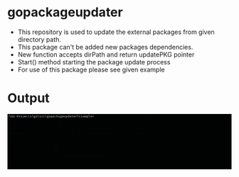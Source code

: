 # gopackageupdater

- This repository is used to update the external packages from given directory path.
- This package can't be added new packages dependencies.
- New function accepts dirPath and return updatePKG pointer
- Start() method starting the package update process
- For use of this package please see given example


# Output

![](Example/packageupdater.gif)
